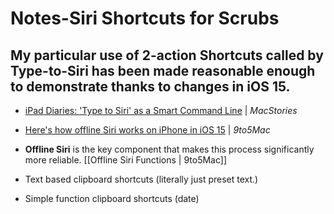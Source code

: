 # Notes-Siri Shortcuts for Scrubs

## My particular use of 2-action Shortcuts called by Type-to-Siri has been made reasonable enough to demonstrate thanks to changes in iOS 15.

* [iPad Diaries: 'Type to Siri' as a Smart Command Line](https://www.macstories.net/ios/ipad-diaries-type-to-siri-as-a-smart-command-line/) | _MacStories_
* [Here's how offline Siri works on iPhone in iOS 15](https://9to5mac.com/2021/06/22/how-offline-siri-works-iphone-in-ios-15/) | _9to5Mac_
* **Offline Siri** is the key component that makes this process significantly more reliable.
[[Offline Siri Functions | 9to5Mac]]

* Text based clipboard shortcuts (literally just preset text.)
* Simple function clipboard shortcuts (date)